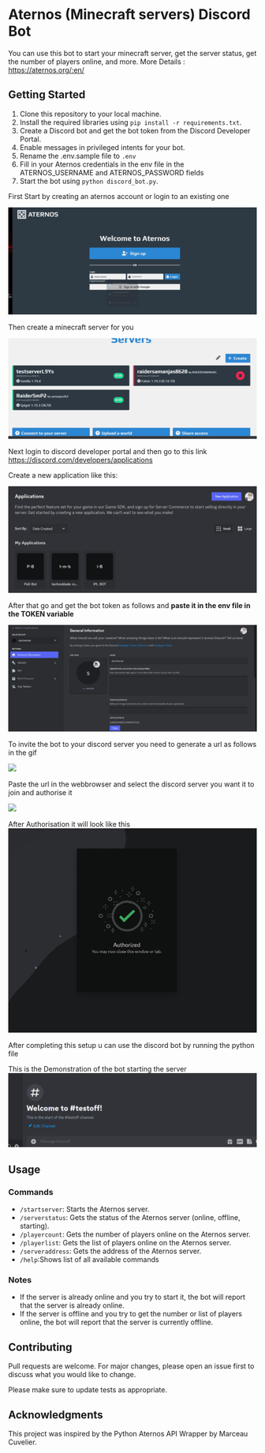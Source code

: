 # Aternos (Minecraft servers) Discord Bot

You can use this bot to start your minecraft server, get the server status, get the number of players online, and more.
More Details : https://aternos.org/:en/

## Getting Started

1. Clone this repository to your local machine.
2. Install the required libraries using `pip install -r requirements.txt`.
3. Create a Discord bot and get the bot token from the Discord Developer Portal.
4. Enable messages in privileged intents for your bot.
5. Rename the .env.sample file to `.env`
6. Fill in your Aternos credentials in the env file in the ATERNOS_USERNAME and ATERNOS_PASSWORD fields
7. Start the bot using `python discord_bot.py`.

First Start by creating an aternos account or login to an existing one

![](https://github.com/siddvish21/assets/blob/main/login_aternos.gif)

Then create a minecraft server for you

![](https://github.com/siddvish21/assets/blob/main/How_to_create_server.gif)

Next login to discord developer portal and then go to this link https://discord.com/developers/applications

Create a new application like this:

![](https://github.com/siddvish21/assets/blob/main/create_application_discord.gif)


After that go and get the bot token as follows and **paste it in the env file in the TOKEN variable**

![](https://github.com/siddvish21/assets/blob/main/bot_token_reset.gif)


To invite the bot to your discord server you need to generate a url as follows in the gif

![](https://github.com/siddvish21/assets/blob/main/url_generate_discord-bot.gif)

Paste the url in the webbrowser and select the discord server you want it to join and authorise it 

![](https://github.com/siddvish21/assets/blob/main/authorisation_from_link.gif)

After Authorisation it will look like this
![](https://github.com/siddvish21/assets/blob/main/authorised.PNG)

After completing this setup u can use the discord bot by running the python file

This is the Demonstration of the bot starting the server
![](https://github.com/siddvish21/assets/blob/main/server_start_demonstration.gif)

## Usage

### Commands

- `/startserver`: Starts the Aternos server.
- `/serverstatus`: Gets the status of the Aternos server (online, offline, starting).
- `/playercount`: Gets the number of players online on the Aternos server.
- `/playerlist`: Gets the list of players online on the Aternos server.
- `/serveraddress`: Gets the address of the Aternos server.
- `/help`:Shows list of all available commands

### Notes

- If the server is already online and you try to start it, the bot will report that the server is already online.
- If the server is offline and you try to get the number or list of players online, the bot will report that the server is currently offline.

## Contributing

Pull requests are welcome. For major changes, please open an issue first to discuss what you would like to change.

Please make sure to update tests as appropriate.


## Acknowledgments

This project was inspired by the Python Aternos API Wrapper by Marceau Cuvelier.
